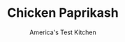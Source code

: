 ---
layout: ../../layouts/MarkdownPostLayout.astro
title: Chicken Paprikash
author: America's Test Kitchen
pubDate: 2023-03-15
description: "How do you load up on paprika flavor while keeping grit to a minimum?"
image_url: https://res.cloudinary.com/hksqkdlah/image/upload/ar_1:1,c_fill,dpr_2.0,f_auto,fl_lossy.progressive.strip_profile,g_faces:auto,q_auto:low,w_344/7730_sfs-chickenpaprikash-3-276610
tags: ["Main Courses","Chicken"]
calories: 3776
protein: 68
carbohydrates: 20
fats: 
fiber: 5
ingredients: ["3 pounds, bone-in, skin-on chicken pieces (see note)",", Salt and pepper","1 tablespoon, vegetable oil","2 , onions, chopped fine","2 , red bell peppers, stemmed, seeded, and sliced thin","1 , garlic clove, minced","2 tablespoons, tomato paste","1/4 cup, paprika (see information at left)","2 tablespoons, all-purpose flour","1 cup, low-sodium chicken broth","3/4 cup, sour cream (see note)"]
serves: 4
time: "1¼ hours"
instructions: ["BROWN CHICKEN Pat chicken dry with paper towels and season with salt and pepper. Heat oil in Dutch oven over medium-high heat until just smoking. Cook chicken until well browned all over, about 10 minutes; transfer to plate. When chicken is cool enough to handle, remove and discard skin.","COOK VEGETABLES Pour off all but 1 tablespoon fat from pot. Add onions and bell peppers and cook until softened, 6 to 8 minutes. Stir in garlic, tomato paste, paprika, and flour and cook until fragrant, about 1 minute. Slowly stir in broth and bring to boil.","SIMMER CHICKEN Add browned chicken and any accumulated juices to pot. Reduce heat to low and simmer, covered until white meat registers 160 degrees (or dark meat registers 175 degrees), 20 to 25 minutes. Off heat, stir in sour cream until incorporated and season with salt and pepper. Serve."]
nutrition: ["1239 mg Potassium","637 mg Phosphorus","134 mg Calcium","5 mg Iron","105 mg Magnesium","1372 mg Sodium","5 mg Zinc","64 g Fat","25 mg Niacin (B3)","26 g Monounsaturated","12 g Polyunsaturated","88 mg Vitamin C","277 mg Cholesterol","20 g Saturated","5 g Fiber","6 µg Folic acid","68 µg Folate (food)","8 g Sugars","18 µg Vitamin K","432 g Water","20 g Carbs","78 µg Folate equivalent (total)","68 g Protein","5 mg Vitamin E","1 µg Vitamin B12","1 mg Vitamin B6","482 µg Vitamin A","944 kcal Energy","3776 calories"]
notes: "Use any combination of white and dark meat. For even cooking, halve breasts crosswise and separate leg quarters into thighs and drumsticks. Reduced-fat sour cream can be used in this recipe. We like to serve this chicken over egg noodles or rice."
---